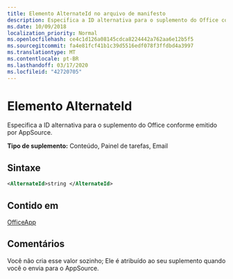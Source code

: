```yaml
---
title: Elemento AlternateId no arquivo de manifesto
description: Especifica a ID alternativa para o suplemento do Office conforme emitido por AppSource.
ms.date: 10/09/2018
localization_priority: Normal
ms.openlocfilehash: ce4c1d126a08145cdca8224442a762aa6e12b5f5
ms.sourcegitcommit: fa4e81fcf41b1c39d5516edf078f3ffdbd4a3997
ms.translationtype: MT
ms.contentlocale: pt-BR
ms.lasthandoff: 03/17/2020
ms.locfileid: "42720705"
---
```

# <a name="alternateid-element"></a>Elemento AlternateId

Especifica a ID alternativa para o suplemento do Office conforme emitido por AppSource.

**Tipo de suplemento:** Conteúdo, Painel de tarefas, Email

## <a name="syntax"></a>Sintaxe

```XML
<AlternateId>string </AlternateId>
```

## <a name="contained-in"></a>Contido em

[OfficeApp](officeapp.md)

## <a name="remarks"></a>Comentários

Você não cria esse valor sozinho; Ele é atribuído ao seu suplemento quando você o envia para o AppSource.

